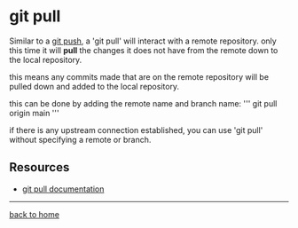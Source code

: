 # git pull

Similar to a [git push](./push.md), a 'git pull' will interact with a remote repository. only this time it will **pull** the changes it does not have from the remote down to the local repository.

this means any commits made that are on the remote repository will be pulled down and added to the local repository.

this can be done by adding the remote name and branch name:
'''
git pull origin main
'''

if there is any upstream connection established, you can use 'git pull' without specifying a remote or branch.

## Resources

- [git pull documentation](Https://git-scm.com/docs/git-pull)

---

[back to home](../readme.md)